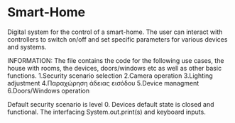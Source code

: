 # Smart-Home
Digital system for the control of a smart-home. The user can interact with controllers to switch on/off and set specific parameters for various devices and systems.

INFORMATION:
The file contains the code for the following use cases, the house with rooms, the devices, doors/windows etc as well as other basic functions.
1.Security scenario selection
2.Camera operation
3.Lighting adjustment
4.Παραχώρηση άδειας εισόδου
5.Device managment
6.Doors/Windows operation

Default security scenario is level 0. Devices default state is closed and functional. The interfacing System.out.print(s) and keyboard inputs.

